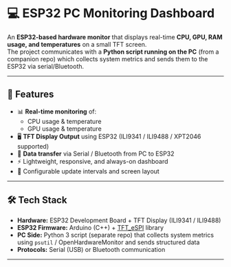 # 💻 ESP32 PC Monitoring Dashboard

An **ESP32-based hardware monitor** that displays real-time **CPU, GPU, RAM usage, and temperatures** on a small TFT screen.  
The project communicates with a **Python script running on the PC** (from a companion repo) which collects system metrics and sends them to the ESP32 via serial/Bluetooth.

---

## 🚀 Features

- 📊 **Real-time monitoring** of:
  - CPU usage & temperature
  - GPU usage & temperature
- 🖥️ **TFT Display Output** using ESP32 (ILI9341 / ILI9488 / XPT2046 supported)
- 🔗 **Data transfer** via Serial / Bluetooth from PC to ESP32
- ⚡ Lightweight, responsive, and always-on dashboard
- 🔧 Configurable update intervals and screen layout

---

## 🛠️ Tech Stack

- **Hardware:** ESP32 Development Board + TFT Display (ILI9341 / ILI9488)  
- **ESP32 Firmware:** Arduino (C++) + [TFT_eSPI](https://github.com/Bodmer/TFT_eSPI) library  
- **PC Side:** Python 3 script (separate repo) that collects system metrics using `psutil` / OpenHardwareMonitor and sends structured data  
- **Protocols:** Serial (USB) or Bluetooth communication  

---

